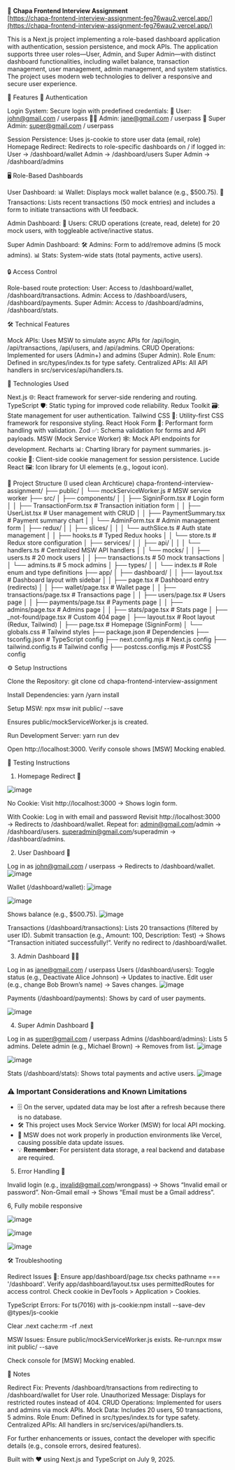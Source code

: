 🌟 **Chapa Frontend Interview Assignment**  
[https://chapa-frontend-interview-assignment-feg76wau2.vercel.app/](https://chapa-frontend-interview-assignment-feg76wau2.vercel.app/)

This is a Next.js project implementing a role-based dashboard application with authentication, session persistence, and mock APIs. The application supports three user roles—User, Admin, and Super Admin—with distinct dashboard functionalities, including wallet balance, transaction management, user management, admin management, and system statistics. The project uses modern web technologies to deliver a responsive and secure user experience.

🚀 Features
🔐 Authentication


Login System: Secure login with predefined credentials:
🧑 User: john@gmail.com / userpass
👨‍💼 Admin: jane@gmail.com / userpass
👑 Super Admin: super@gmail.com / userpass




Session Persistence: Uses js-cookie to store user data (email, role) 
Homepage Redirect: Redirects to role-specific dashboards on / if logged in:
User → /dashboard/wallet
Admin → /dashboard/users
Super Admin → /dashboard/admins



🖥️ Role-Based Dashboards

User Dashboard:
📊 Wallet: Displays mock wallet balance (e.g., $500.75).
📜 Transactions: Lists recent transactions (50 mock entries) and includes a form to initiate transactions with UI feedback.


Admin Dashboard:
👥 Users: CRUD operations (create, read, delete) for 20 mock users, with toggleable active/inactive status.


Super Admin Dashboard:
🛠️ Admins: Form to add/remove admins (5 mock admins).
📊 Stats: System-wide stats (total payments, active users).



🔒 Access Control

Role-based route protection:
User: Access to /dashboard/wallet, /dashboard/transactions.
Admin: Access to  /dashboard/users, /dashboard/payments.
Super Admin: Access to   /dashboard/admins, /dashboard/stats.


🛠️ Technical Features

Mock APIs: Uses MSW to simulate async APIs for /api/login, /api/transactions, /api/users, and /api/admins.
CRUD Operations: Implemented for users (Admin+) and admins (Super Admin).
Role Enum: Defined in src/types/index.ts for type safety.
Centralized APIs: All API handlers in src/services/api/handlers.ts.


🧰 Technologies Used

Next.js 🌐: React framework for server-side rendering and routing.
TypeScript 🛡️: Static typing for improved code reliability.
Redux Toolkit 🗃️: State management for user authentication.
Tailwind CSS 🎨: Utility-first CSS framework for responsive styling.
React Hook Form 📝: Performant form handling with validation.
Zod ✅: Schema validation for forms and API payloads.
MSW (Mock Service Worker) 🕸️: Mock API endpoints for development.
Recharts 📊: Charting library for payment summaries.
js-cookie 🍪: Client-side cookie management for session persistence.
Lucide React 🖼️: Icon library for UI elements (e.g., logout icon).


📂 Project Structure (I used clean Archticure)
chapa-frontend-interview-assignment/
├── public/
│   └── mockServiceWorker.js       # MSW service worker
├── src/
│   ├── components/
│   │   ├── SigninForm.tsx         # Login form
│   │   ├── TransactionForm.tsx    # Transaction initiation form
│   │   ├── UserList.tsx           # User management with CRUD
│   │   ├── PaymentSummary.tsx     # Payment summary chart
│   │   └── AdminForm.tsx          # Admin management form
│   ├── redux/
│   │   ├── slices/
│   │   │   └── authSlice.ts       # Auth state management
│   │   ├── hooks.ts               # Typed Redux hooks
│   │   └── store.ts               # Redux store configuration
│   ├── services/
│   │   ├── api/
│   │   │   └── handlers.ts        # Centralized MSW API handlers
│   │   └── mocks/
│   │       ├── users.ts           # 20 mock users
│   │       ├── transactions.ts    # 50 mock transactions
│   │       └── admins.ts          # 5 mock admins
│   ├── types/
│   │   └── index.ts               # Role enum and type definitions
├── app/
│   ├── dashboard/
│   │   ├── layout.tsx             # Dashboard layout with sidebar
│   │   ├── page.tsx               # Dashboard entry (redirects)
│   │   ├── wallet/page.tsx        # Wallet page
│   │   ├── transactions/page.tsx  # Transactions page
│   │   ├── users/page.tsx         # Users page
│   │   ├── payments/page.tsx      # Payments page
│   │   ├── admins/page.tsx        # Admins page
│   │   ├── stats/page.tsx         # Stats page
│   ├── _not-found/page.tsx        # Custom 404 page
│   ├── layout.tsx                 # Root layout (Redux, Tailwind)
│   ├── page.tsx                   # Homepage (SigninForm)
│   └── globals.css                # Tailwind styles
├── package.json                   # Dependencies
├── tsconfig.json                  # TypeScript config
├── next.config.mjs                # Next.js config
├── tailwind.config.ts             # Tailwind config
├── postcss.config.mjs             # PostCSS config


⚙️ Setup Instructions

Clone the Repository:
git clone <repository-url>
cd chapa-frontend-interview-assignment


Install Dependencies:
yarn /yarn install 


Setup MSW:
npx msw init public/ --save


Ensures public/mockServiceWorker.js is created.


Run Development Server:
yarn run dev


Open http://localhost:3000.
Verify console shows [MSW] Mocking enabled.




🧪 Testing Instructions
1. Homepage Redirect 🔗

![image](https://github.com/user-attachments/assets/ab370f31-4925-494f-9c04-96fc92d2b78f)


No Cookie:
Visit http://localhost:3000 → Shows login form.


With Cookie:
Log in with  email and password
Revisit http://localhost:3000 → Redirects to /dashboard/wallet.
Repeat for:
admin@gmail.com/admin → /dashboard/users.
superadmin@gmail.com/superadmin → /dashboard/admins.





2. User Dashboard 🧑

Log in as john@gmail.com / userpass → Redirects to /dashboard/wallet.
![image](https://github.com/user-attachments/assets/e0f50842-dc41-4cc2-967a-4a043d886f54)


Wallet (/dashboard/wallet):
![image](https://github.com/user-attachments/assets/c5643543-b5c9-450d-a887-8dadc4d79472)

![image](https://github.com/user-attachments/assets/1e97a90a-7d32-4f67-a00d-cfb257df4593)

Shows balance (e.g., $500.75).
![image](https://github.com/user-attachments/assets/ff263cc7-e015-43ab-b8c4-01ec3a28dda3)

Transactions (/dashboard/transactions):
Lists 20 transactions (filtered by user ID).
Submit transaction (e.g., Amount: 100, Description: Test) → Shows “Transaction initiated successfully!”.
Verify no redirect to /dashboard/wallet.





3. Admin Dashboard 👨‍💼

Log in as   jane@gmail.com / userpass
Users (/dashboard/users):
Toggle status (e.g., Deactivate Alice Johnson) → Updates to inactive.
Edit user (e.g., change Bob Brown’s name) → Saves changes.
![image](https://github.com/user-attachments/assets/04c877a4-69df-4423-82f7-9b6afd82e66c)


Payments (/dashboard/payments):
Shows by card of user payments.

![image](https://github.com/user-attachments/assets/456c0e3c-b5dd-4f16-9469-8ccc07dd89be)






4. Super Admin Dashboard 👑

Log in as super@gmail.com / userpass
Admins (/dashboard/admins):
Lists 5 admins.
Delete admin (e.g., Michael Brown) → Removes from list.
![image](https://github.com/user-attachments/assets/326cb32c-711a-4ed0-a953-5d16845aa2c7)

![image](https://github.com/user-attachments/assets/881551c5-94fa-4d17-9788-81260fbcbced)



Stats (/dashboard/stats):
Shows total payments and active users.
![image](https://github.com/user-attachments/assets/762da597-0be9-4d43-b205-6d769e07d133)


### **⚠️ Important Considerations and Known Limitations**

- 🗄️ On the server, updated data may be lost after a refresh because there is no database.  
- 🛠️ This project uses Mock Service Worker (MSW) for local API mocking.  
- 🚫 MSW does not work properly in production environments like Vercel, causing possible data update issues.  
- 💡 **Remember:** For persistent data storage, a real backend and database are required.



5. Error Handling 🚨

Invalid login (e.g., invalid@gmail.com/wrongpass) → Shows “Invalid email or password”.
Non-Gmail email → Shows “Email must be a Gmail address”.

6, Fully mobile responsive 

![image](https://github.com/user-attachments/assets/8a994f8b-d436-409e-bc5e-f2ed47aa3e3c)

![image](https://github.com/user-attachments/assets/086de72b-c381-4e72-9ffd-e445e2964173)

![image](https://github.com/user-attachments/assets/47c62d01-1a86-4503-9e07-f10c23d4f9e4)





🛠️ Troubleshooting

Redirect Issues 🚫:
Ensure app/dashboard/page.tsx checks pathname === '/dashboard'.
Verify app/dashboard/layout.tsx uses permittedRoutes for access control.
Check cookie in DevTools > Application > Cookies.



TypeScript Errors:
For ts(7016) with js-cookie:npm install --save-dev @types/js-cookie


Clear .next cache:rm -rf .next


MSW Issues:
Ensure public/mockServiceWorker.js exists.
Re-run:npx msw init public/ --save


Check console for [MSW] Mocking enabled.




📝 Notes

Redirect Fix: Prevents /dashboard/transactions from redirecting to /dashboard/wallet for User role.
Unauthorized Message: Displays for restricted routes instead of 404.
CRUD Operations: Implemented for users and admins via mock APIs.
Mock Data: Includes 20 users, 50 transactions, 5 admins.
Role Enum: Defined in src/types/index.ts for type safety.
Centralized APIs: All handlers in src/services/api/handlers.ts.

For further enhancements or issues, contact the developer with specific details (e.g., console errors, desired features).


Built with ❤️ using Next.js and TypeScript on July 9, 2025.
